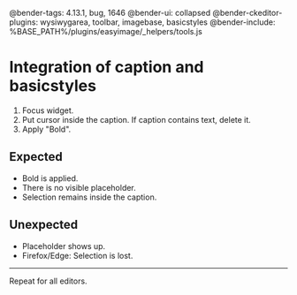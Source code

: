 @bender-tags: 4.13.1, bug, 1646
@bender-ui: collapsed
@bender-ckeditor-plugins: wysiwygarea, toolbar, imagebase, basicstyles
@bender-include: %BASE_PATH%/plugins/easyimage/_helpers/tools.js

# Integration of caption and basicstyles

1. Focus widget.
2. Put cursor inside the caption. If caption contains text, delete it.
3. Apply "Bold".

## Expected

* Bold is applied.
* There is no visible placeholder.
* Selection remains inside the caption.

## Unexpected

* Placeholder shows up.
* Firefox/Edge: Selection is lost.

---

Repeat for all editors.
